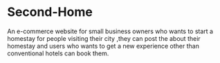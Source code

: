 # Second-Home
An e-commerce website for small business owners who wants to start a homestay for people visiting their city ,they can post the about their homestay and users who wants to get a new experience other than conventional hotels can book them.
